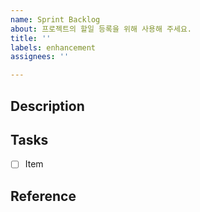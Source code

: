 ```yaml
---
name: Sprint Backlog
about: 프로젝트의 할일 등록을 위해 사용해 주세요.
title: ''
labels: enhancement
assignees: ''

---
```


## Description

## Tasks

- [ ] Item

## Reference
